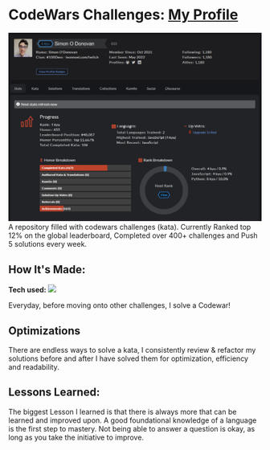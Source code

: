 # CodeWars Challenges: <a target="_blank" href="https://www.codewars.com/users/Simon%20O%20Donovan" >My Profile</a> 
![alt tag](https://github.com/SimonODonovan/Codewars/blob/main/screenshot.png)
A repository filled with codewars challenges (kata). Currently Ranked top 12% on the global leaderboard, Completed over 400+ challenges and Push 5 solutions every week.

## How It's Made:

**Tech used:** <img src="https://img.shields.io/static/v1?label=|&message=JAVASCRIPT&color=3c7f5d&style=plastic&logo=javascript"/>

Everyday, before moving onto other challenges, I solve a Codewar! 

## Optimizations
There are endless ways to solve a kata, I consistently review & refactor my solutions before and after I have solved them for optimization, efficiency and readability.

## Lessons Learned:
The biggest Lesson I learned is that there is always more that can be learned and improved upon. A good foundational knowledge of a language is the first step to mastery. Not being able to answer a question is okay, as long as you take the initiative to improve.
